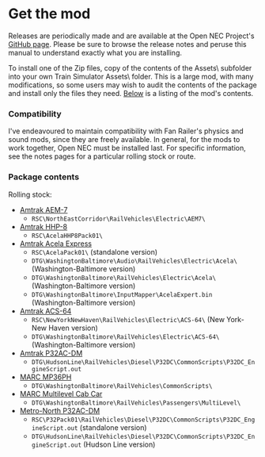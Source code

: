 # Get the mod

Releases are periodically made and are available at the Open NEC Project's [GitHub page](https://github.com/YoRyan/open-nec/releases). Please be sure to browse the release notes and peruse this manual to understand exactly what you are installing.

To install one of the Zip files, copy of the contents of the Assets\ subfolder into your own Train Simulator Assets\ folder. This is a large mod, with many modifications, so some users may wish to audit the contents of the package and install only the files they need. [Below](#package-contents) is a listing of the mod's contents.

### Compatibility

I've endeavoured to maintain compatibility with Fan Railer's physics and sound mods, since they are freely available. In general, for the mods to work together, Open NEC must be installed last. For specific information, see the notes pages for a particular rolling stock or route.

### Package contents

Rolling stock:

- [Amtrak AEM-7](/for-players/amtrak-aem7)
    - `RSC\NorthEastCorridor\RailVehicles\Electric\AEM7\`
- [Amtrak HHP-8](/for-players/amtrak-hhp8)
    - `RSC\AcelaHHP8Pack01\`
- [Amtrak Acela Express](/for-players/amtrak-acela)
    - `RSC\AcelaPack01\` (standalone version)
    - `DTG\WashingtonBaltimore\Audio\RailVehicles\Electric\Acela\` (Washington-Baltimore version)
    - `DTG\WashingtonBaltimore\RailVehicles\Electric\Acela\` (Washington-Baltimore version)
    - `DTG\WashingtonBaltimore\InputMapper\AcelaExpert.bin` (Washington-Baltimore version)
- [Amtrak ACS-64](/for-players/amtrak-acs64)
    - `RSC\NewYorkNewHaven\RailVehicles\Electric\ACS-64\` (New York-New Haven version)
    - `DTG\WashingtonBaltimore\RailVehicles\Electric\ACS-64\` (Washington-Baltimore version)
- [Amtrak P32AC-DM](/for-players/amtrak-p32)
    - `DTG\HudsonLine\RailVehicles\Diesel\P32DC\CommonScripts\P32DC_EngineScript.out`
- [MARC MP36PH](/for-players/marc-mp36ph)
    - `DTG\WashingtonBaltimore\RailVehicles\CommonScripts\`
- [MARC Multilevel Cab Car](/for-players/marc-multilevel)
    - `DTG\WashingtonBaltimore\RailVehicles\Passengers\MultiLevel\`
- [Metro-North P32AC-DM](/for-players/mta-p32)
    - `RSC\P32Pack01\RailVehicles\Diesel\P32DC\CommonScripts\P32DC_EngineScript.out` (standalone version)
    - `DTG\HudsonLine\RailVehicles\Diesel\P32DC\CommonScripts\P32DC_EngineScript.out` (Hudson Line version)